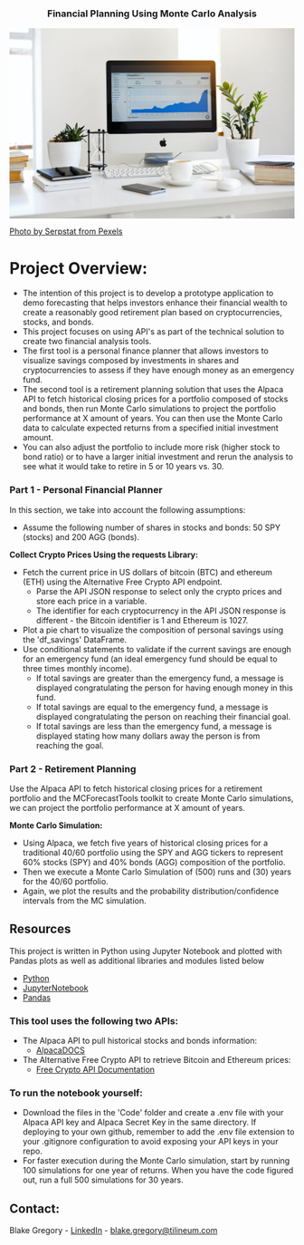 <h3 align="center">Financial Planning Using Monte Carlo Analysis</h3>
<p align="center">
  <a href="https://github.com/bgregory0913/Financial_Planning/">
    <img src="FinancialPlanning.jpg" alt="FinancialPlanning" align="center">
  </a>
</p>

[Photo by Serpstat from Pexels](https://www.pexels.com/photo/silver-imac-displaying-line-graph-placed-on-desk-572056/)

# Project Overview:
* The intention of this project is to develop a prototype application to demo forecasting that helps investors enhance their financial wealth to create a reasonably good retirement plan based on cryptocurrencies, stocks, and bonds.
* This project focuses on using API's as part of the technical solution to create two financial analysis tools.
* The first tool is a personal finance planner that allows investors to visualize savings composed by investments in shares and cryptocurrencies to assess if they have enough money as an emergency fund.
* The second tool is a retirement planning solution that uses the Alpaca API to fetch historical closing prices for a portfolio composed of stocks and bonds, then run Monte Carlo simulations to project the portfolio performance at X amount of years. You can then use the Monte Carlo data to calculate expected returns from a specified initial investment amount.
* You can also adjust the portfolio to include more risk (higher stock to bond ratio) or to have a larger initial investment and rerun the  analysis to see what it would take to retire in 5 or 10 years vs. 30.


### Part 1 - Personal Financial Planner
In this section, we take into account the following assumptions:
* Assume the following number of shares in stocks and bonds: 50 SPY (stocks) and 200 AGG (bonds).

__Collect Crypto Prices Using the requests Library:__
* Fetch the current price in US dollars of bitcoin (BTC) and ethereum (ETH) using the Alternative Free Crypto API endpoint.
     * Parse the API JSON response to select only the crypto prices and store each price in a variable.
     * The identifier for each cryptocurrency in the API JSON response is different - the Bitcoin identifier is 1 and Ethereum is 1027.
* Plot a pie chart to visualize the composition of personal savings using the 'df_savings' DataFrame.
* Use conditional statements to validate if the current savings are enough for an emergency fund (an ideal emergency fund should be equal to three times monthly income).
     * If total savings are greater than the emergency fund, a message is displayed congratulating the person for having enough money in this fund.
     * If total savings are equal to the emergency fund, a message is displayed congratulating the person on reaching their financial goal.
     * If total savings are less than the emergency fund, a message is displayed stating how many dollars away the person is from reaching the goal.


### Part 2 - Retirement Planning
Use the Alpaca API to fetch historical closing prices for a retirement portfolio and the MCForecastTools toolkit to create Monte Carlo simulations, we can project the portfolio performance at X amount of years.

__Monte Carlo Simulation:__
* Using Alpaca, we fetch five years of historical closing prices for a traditional 40/60 portfolio using the SPY and AGG tickers to represent 60% stocks (SPY) and 40% bonds (AGG) composition of the portfolio.
* Then we execute a Monte Carlo Simulation of (500) runs and (30) years for the 40/60 portfolio.
* Again, we plot the results and the probability distribution/confidence intervals from the MC simulation.


## Resources
This project is written in Python using Jupyter Notebook and plotted with Pandas plots as well as additional libraries and modules listed below

* [Python](https://www.python.org/)
* [JupyterNotebook](https://jupyter.org/)
* [Pandas](https://pandas.pydata.org/)


### This tool uses the following two APIs:
* The Alpaca API to pull historical stocks and bonds information:
     * [AlpacaDOCS](https://alpaca.markets/docs/)
* The Alternative Free Crypto API to retrieve Bitcoin and Ethereum prices:
     * [Free Crypto API Documentation](https://alternative.me/crypto/api/)


### To run the notebook yourself:
* Download the files in the 'Code' folder and create a .env file with your Alpaca API key and Alpaca Secret Key in the same directory. If deploying to your own github, remember to add the .env file extension to your .gitignore configuration to avoid exposing your API keys in your repo.
* For faster execution during the Monte Carlo simulation, start by running 100 simulations for one year of returns. When you have the code figured out, run a full 500 simulations for 30 years.



## Contact:
Blake Gregory - [LinkedIn](www.linkedin.com/in/blake-greg) - blake.gregory@tilineum.com
